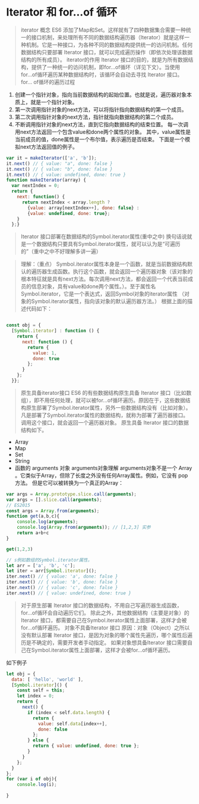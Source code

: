 # Iterator 和 for...of 循环
> iterator 概念
ES6 添加了Map和Set。这样就有了四种数据集合需要一种统一的接口机制，来处理所有不同的数据结构遍历器（Iterator）就是这样一种机制。它是一种接口，为各种不同的数据结构提供统一的访问机制。任何数据结构只要部署 Iterator 接口，就可以完成遍历操作（即依次处理该数据结构的所有成员）。
> iterator的作用
Iterator 接口的目的，就是为所有数据结构，提供了一种统一的访问机制，即for...of循环（详见下文）。当使用for...of循环遍历某种数据结构时，该循环会自动去寻找 Iterator 接口。
> for... of循环的遍历过程
1. 创建一个指针对象，指向当前数据结构的起始位置。也就是说，遍历器对象本质上，就是一个指针对象。
2. 第一次调用指针对象的next方法，可以将指针指向数据结构的第一个成员。
3. 第二次调用指针对象的next方法，指针就指向数据结构的第二个成员。
4. 不断调用指针对象的next方法，直到它指向数据结构的结束位置。
每一次调用next方法返回一个包含value和done两个属性的对象。
其中，value属性是当前成员的值，done属性是一个布尔值，表示遍历是否结束。
下面是一个模拟next方法返回值的例子。
```js
var it = makeIterator(['a', 'b']);
it.next() // { value: "a", done: false }
it.next() // { value: "b", done: false }
it.next() // { value: undefined, done: true }
function makeIterator(array) {
  var nextIndex = 0;
  return {
    next: function() {
      return nextIndex < array.length ?
        {value: array[nextIndex++], done: false} :
        {value: undefined, done: true};
    }
  };}
```
> Iterator 接口部署在数据结构的Symbol.iterator属性(重中之中)
换句话说就是一个数据结构只要具有Symbol.iterator属性，就可以认为是“可遍历的”（重中之中不好理解多讲一遍）

> 理解：（重点）
Symbol.iterator属性本身是一个函数，就是当前数据结构默认的遍历器生成函数。执行这个函数，就会返回一个遍历器对象（该对象的根本特征就是具有next方法。每次调用next方法，都会返回一个代表当前成员的信息对象，具有value和done两个属性。）。至于属性名Symbol.iterator，它是一个表达式，返回Symbol对象的iterator属性
（对象的Symbol.iterator属性，指向该对象的默认遍历器方法。）
根据上面的描述代码如下：
```js

const obj = {
  [Symbol.iterator] : function () {
    return {
      next: function () {
        return {
          value: 1,
          done: true
        };
      }
    };
  }};


```
> 原生具备iterator接口
ES6 的有些数据结构原生具备 Iterator 接口（比如数组），即不用任何处理，就可以被for...of循环遍历。原因在于，这些数据结构原生部署了Symbol.iterator属性，另外一些数据结构没有（比如对象）。凡是部署了Symbol.iterator属性的数据结构，就称为部署了遍历器接口。调用这个接口，就会返回一个遍历器对象。
原生具备 Iterator 接口的数据结构如下。
- Array
- Map
- Set
- String
- 函数的 arguments 对象
arguments对象理解
arguments对象不是一个 Array 。它类似于Array，但除了长度之外没有任何Array属性。例如，它没有 pop 方法。
但是它可以被转换为一个真正的Array：
```js
var args = Array.prototype.slice.call(arguments);
var args = [].slice.call(arguments);
// ES2015
const args = Array.from(arguments);
function get(a,b,c){
    console.log(arguments);
    console.log(Array.from(arguments)); // [1,2,3] 实参
    return a+b+c
}

get(1,2,3)

// s例如数组的Symbol.iterator属性。
let arr = ['a', 'b', 'c'];
let iter = arr[Symbol.iterator]();
iter.next() // { value: 'a', done: false }
iter.next() // { value: 'b', done: false }
iter.next() // { value: 'c', done: false }
iter.next() // { value: undefined, done: true }


```
> 对于原生部署 Iterator 接口的数据结构，不用自己写遍历器生成函数，for...of循环会自动遍历它们。
除此之外，其他数据结构（主要是对象）的 Iterator 接口，都需要自己在Symbol.iterator属性上面部署，这样才会被for...of循环遍历。
> 对象不具备Iterator 接口
原因：对象（Object）之所以没有默认部署 Iterator 接口，是因为对象的哪个属性先遍历，哪个属性后遍历是不确定的，需要开发者手动指定。
如果对象想具备Iterator 接口需要自己在Symbol.iterator属性上面部署，这样才会被for...of循环遍历。

如下例子
```js
let obj = {
  data: [ 'hello', 'world' ],
  [Symbol.iterator]() {
    const self = this;
    let index = 0;
    return {
      next() {
        if (index < self.data.length) {
          return {
            value: self.data[index++],
            done: false
          };
        } else {
          return { value: undefined, done: true };
        }
      }
    };
  }
};
for (var i of obj){
    console.log(i);
    
}

```